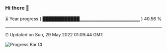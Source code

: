 ### Hi there 👋

⏳ Year progress { ████████████▁▁▁▁▁▁▁▁▁▁▁▁▁▁▁▁▁▁ } 40.56 %

---

⏰ Updated on Sun, 29 May 2022 01:09:44 GMT

![Progress Bar CI](https://github.com/liununu/liununu/workflows/Progress%20Bar%20CI/badge.svg)
